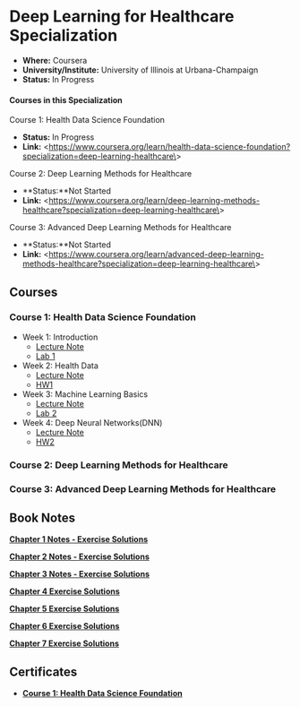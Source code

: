 # Deep Learning for Healthcare Specialization

* **Where:** Coursera
* **University/Institute:** University of Illinois at Urbana-Champaign
* **Status:** In Progress

#### Courses in this Specialization

Course 1: Health Data Science Foundation

* **Status:** In Progress
* **Link:** \<<https://www.coursera.org/learn/health-data-science-foundation?specialization=deep-learning-healthcare\>>

Course 2: Deep Learning Methods for Healthcare

* \*\*Status:\*\*Not Started
* **Link:** \<<https://www.coursera.org/learn/deep-learning-methods-healthcare?specialization=deep-learning-healthcare\>>

Course 3: Advanced Deep Learning Methods for Healthcare

* \*\*Status:\*\*Not Started
* **Link:** \<<https://www.coursera.org/learn/advanced-deep-learning-methods-healthcare?specialization=deep-learning-healthcare\>>

## Courses

### Course 1: Health Data Science Foundation

* Week 1: Introduction
  * [Lecture Note](L1/W1/lecture_note.ipynb)
  * [Lab 1](L1/W1/LAB1.ipynb)
* Week 2: Health Data
  * [Lecture Note](L1/W2/lecture_note.ipynb)
  * [HW1](L1/W2/HW1.ipynb)
* Week 3: Machine Learning Basics
  * [Lecture Note](L1/W3/lecture_note.ipynb)
  * [Lab 2](L1/W3/LAB2.ipynb)
* Week 4: Deep Neural Networks(DNN)
  * [Lecture Note](L1/W4/lecture_note.ipynb)
  * [HW2](L1/W4/HW2_NN.ipynb)

### Course 2: Deep Learning Methods for Healthcare

### Course 3: Advanced Deep Learning Methods for Healthcare

## Book Notes

[**Chapter 1 Notes - Exercise Solutions**](./BookNotes/Chapter1/chapter_notes.ipynb)

[**Chapter 2 Notes - Exercise Solutions**](./BookNotes/Chapter2/chapter_notes.ipynb)

[**Chapter 3 Notes - Exercise Solutions**](./BookNotes/Chapter3/chapter_notes.ipynb)

[**Chapter 4 Exercise Solutions**](./BookNotes/Chapter4/exercise_solutions.ipynb)

[**Chapter 5 Exercise Solutions**](./BookNotes/Chapter5/exercise_solutions.ipynb)

[**Chapter 6 Exercise Solutions**](./BookNotes/Chapter6/exercise_solutions.ipynb)

[**Chapter 7 Exercise Solutions**](./BookNotes/Chapter7/exercise_solutions.ipynb)

## Certificates

* [**Course 1: Health Data Science Foundation**](https://coursera.org/share/d74b964ccfad825541d81e9e72eaeb6e)
